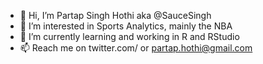 - 👋 Hi, I’m Partap Singh Hothi aka @SauceSingh
- 👀 I’m interested in Sports Analytics, mainly the NBA
- 🌱 I’m currently learning and working in R and RStudio
- 📫 Reach me on twitter.com/ or partap.hothi@gmail.com
